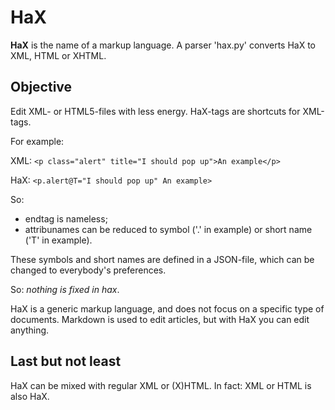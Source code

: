 # HaX

**HaX** is the name of a markup language. 
A parser 'hax.py' converts HaX to XML, HTML or XHTML.


## Objective

Edit XML- or HTML5-files with less energy. HaX-tags are shortcuts for XML-tags. 

For example:

XML: `<p class="alert" title="I should pop up">An example</p>`

HaX: `<p.alert@T="I should pop up" An example>`

So:
  - endtag is nameless;
  - attribunames can be reduced to symbol ('.' in example) or short name ('T' in example).

These symbols and short names are defined in a JSON-file, which can be changed to everybody's preferences.

So: *nothing is fixed in hax*.

HaX is a generic markup language, and does not focus on a specific type of documents. Markdown is used to edit articles,
but with HaX you can edit anything. 

## Last but not least

HaX can be mixed with regular XML or (X)HTML. In fact: XML or HTML is also HaX.
   
